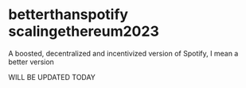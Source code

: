 # betterthanspotify scalingethereum2023

A boosted, decentralized and incentivized version of Spotify, I mean a better version

WILL BE UPDATED TODAY
